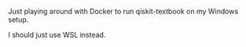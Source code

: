 Just playing around with Docker to run qiskit-textbook on my Windows setup.

I should just use WSL instead.

